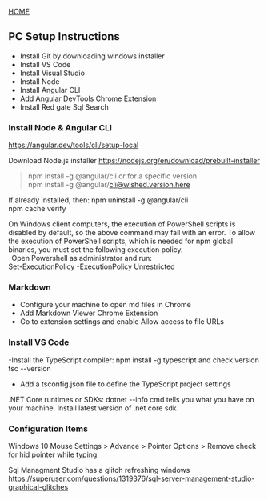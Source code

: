 [HOME](home.md)  

## PC Setup Instructions

- Install Git by downloading windows installer  
- Install VS Code  
- Install Visual Studio
- Install Node
- Install Angular CLI
- Add Angular DevTools Chrome Extension
- Install Red gate Sql Search   

  
### Install Node & Angular CLI
https://angular.dev/tools/cli/setup-local

Download Node.js installer https://nodejs.org/en/download/prebuilt-installer

>   npm install -g @angular/cli
> or for a specific version  
>   npm install -g @angular/cli@wished.version.here

If already installed, then:
npm uninstall -g @angular/cli     
npm cache verify   

On Windows client computers, the execution of PowerShell scripts is disabled by default, so the above command may fail with an error. To allow the execution of PowerShell scripts, which is needed for npm global binaries, you must set the following execution policy.    
-Open Powershell as administrator and run:  
    Set-ExecutionPolicy -ExecutionPolicy Unrestricted  

### Markdown 
- Configure your machine to open md files in Chrome
- Add Markdown Viewer Chrome Extension  
- Go to extension settings and enable Allow access to file URLs 

### Install VS Code

-Install the TypeScript compiler:      npm install -g typescript and check version tsc --version
- Add a tsconfig.json file to define the TypeScript project settings

.NET Core runtimes or SDKs:
dotnet --info   cmd tells you what you have on your machine. Install latest version of .net core sdk


### Configuration Items

Windows 10 Mouse Settings > Advance >  Pointer Options > Remove check for hid pointer while typing

Sql Managment Studio has a glitch refreshing windows
https://superuser.com/questions/1319376/sql-server-management-studio-graphical-glitches
